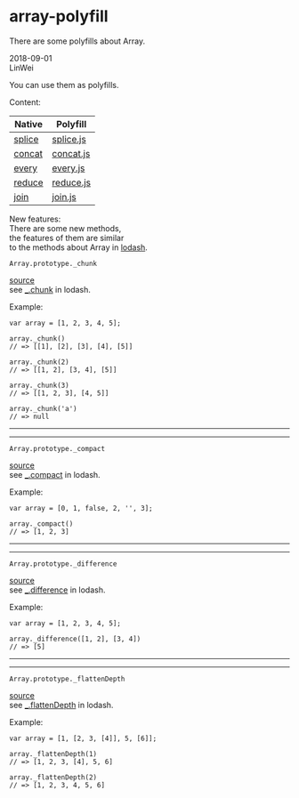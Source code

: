 # array-polyfill
There are some polyfills about Array.  

2018-09-01  
LinWei  

You can use them as polyfills.  
  
Content: 

| Native | Polyfill |
|--------|----------|
|[splice](https://developer.mozilla.org/en-US/docs/Web/JavaScript/Reference/Global_Objects/Array/splice.)|[splice.js](https://github.com/asilinwei/array-polyfill/blob/master/src/splice.js)|
|[concat](https://developer.mozilla.org/en-US/docs/Web/JavaScript/Reference/Global_Objects/Array/concat)|[concat.js](https://github.com/asilinwei/array-polyfill/blob/master/src/concat.js)|
|[every](https://developer.mozilla.org/en-US/docs/Web/JavaScript/Reference/Global_Objects/Array/every)|[every.js](https://github.com/asilinwei/array-polyfill/blob/master/src/every.js)|
|[reduce](https://developer.mozilla.org/en-US/docs/Web/JavaScript/Reference/Global_Objects/Array/Reduce)|[reduce.js](https://github.com/asilinwei/array-polyfill/blob/master/src/reduce.js)|
|[join](https://developer.mozilla.org/en-US/docs/Web/JavaScript/Reference/Global_Objects/Array/join)|[join.js](https://github.com/asilinwei/array-polyfill/blob/master/src/join.js)|  
  
New features:  
There are some new methods,  
the features of them are similar  
to the methods about Array in 
[lodash](https://lodash.com/).  
   
```
Array.prototype._chunk
```    
[source](https://github.com/asilinwei/array-polyfill/blob/master/src/chunk.js)    
see [_.chunk](https://lodash.com/docs/4.17.10#chunk) in lodash.
    
Example:  
```
var array = [1, 2, 3, 4, 5];

array._chunk()
// => [[1], [2], [3], [4], [5]]

array._chunk(2)
// => [[1, 2], [3, 4], [5]]

array._chunk(3)
// => [[1, 2, 3], [4, 5]]

array._chunk('a')
// => null
```                                                              
---------------------------------
---------------------------------             
```
Array.prototype._compact
```     
[source](https://github.com/asilinwei/array-polyfill/blob/master/src/compact.js)     
see [_.compact](https://lodash.com/docs/4.17.10#compact) in lodash.
       
Example:
```
var array = [0, 1, false, 2, '', 3];

array._compact()
// => [1, 2, 3]
```       
------------------------------
------------------------------
```
Array.prototype._difference
```       
[source](https://github.com/asilinwei/array-polyfill/blob/master/src/difference.js)          
see [_.difference](https://lodash.com/docs/4.17.10#difference) in lodash.      
       
Example:            
```
var array = [1, 2, 3, 4, 5];

array._difference([1, 2], [3, 4])
// => [5]
```      
-----------------------------
-----------------------------
```
Array.prototype._flattenDepth
```   
[source](https://github.com/asilinwei/array-polyfill/blob/master/src/flattenDepth.js)       
see [_.flattenDepth](https://lodash.com/docs/4.17.10#flattenDepth) in lodash.    
         
Example:
```
var array = [1, [2, 3, [4]], 5, [6]];

array._flattenDepth(1)
// => [1, 2, 3, [4], 5, 6]

array._flattenDepth(2)
// => [1, 2, 3, 4, 5, 6]
```         